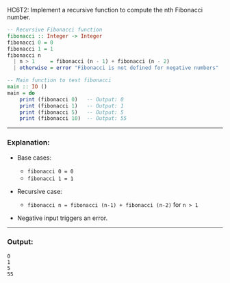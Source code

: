 HC6T2: Implement a recursive function to compute the nth Fibonacci number.

```haskell
-- Recursive Fibonacci function
fibonacci :: Integer -> Integer
fibonacci 0 = 0
fibonacci 1 = 1
fibonacci n
  | n > 1     = fibonacci (n - 1) + fibonacci (n - 2)
  | otherwise = error "Fibonacci is not defined for negative numbers"

-- Main function to test fibonacci
main :: IO ()
main = do
    print (fibonacci 0)   -- Output: 0
    print (fibonacci 1)   -- Output: 1
    print (fibonacci 5)   -- Output: 5
    print (fibonacci 10)  -- Output: 55
```

---

### Explanation:

* Base cases:

  * `fibonacci 0 = 0`
  * `fibonacci 1 = 1`
* Recursive case:

  * `fibonacci n = fibonacci (n-1) + fibonacci (n-2)` for `n > 1`
* Negative input triggers an error.

---

### Output:

```
0
1
5
55
```
